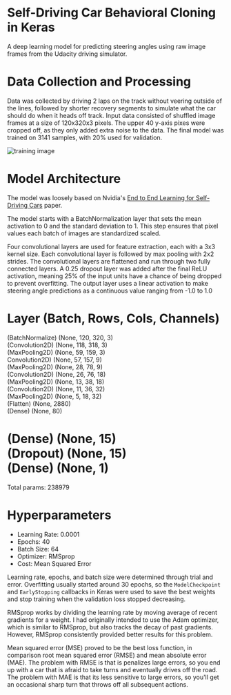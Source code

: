 # Self-Driving Car Behavioral Cloning in Keras

A deep learning model for predicting steering angles using raw image frames from the Udacity driving simulator.

# Data Collection and Processing

Data was collected by driving 2 laps on the track without veering outside of the lines, followed by shorter recovery segments to simulate what the car should do when it heads off track. Input data consisted of shuffled image frames at a size of 120x320x3 pixels. The upper 40 y-axis pixes were cropped off, as they only added extra noise to the data. The final model was trained on 3141 samples, with 20% used for validation.  

![training image](https://storage.googleapis.com/kaggle-data/center_2016_12_10_13_38_36_460.jpg)


# Model Architecture

The model was loosely based on Nvidia's [End to End Learning for Self-Driving Cars](https://arxiv.org/pdf/1604.07316v1.pdf) paper.

The model starts with a BatchNormalization layer that sets the mean activation to 0 and the standard deviation to 1. This step ensures that pixel values each batch of images are standardized scaled.  

Four convolutional layers are used for feature extraction, each with a 3x3 kernel size. Each convolutional layer is followed by max pooling with 2x2 strides. The convolutional layers are flattened and run through two fully connected layers. A 0.25 dropout layer was added after the final ReLU activation, meaning 25% of the input units have a chance of being dropped to prevent overfitting. The output layer uses a linear activation to make steering angle predictions as a continuous value ranging from -1.0 to 1.0

Layer             (Batch, Rows, Cols, Channels)
====================================================================================================
(BatchNormalize)  (None, 120, 320, 3)  
(Convolution2D)   (None, 118, 318, 3)    
(MaxPooling2D)    (None, 59, 159, 3)    
Convolution2D)    (None, 57, 157, 9)         
(MaxPooling2D)    (None, 28, 78, 9)          
(Convolution2D)   (None, 26, 76, 18)           
(MaxPooling2D)    (None, 13, 38, 18)        
(Convolution2D)   (None, 11, 36, 32)          
(MaxPooling2D)    (None, 5, 18, 32)       
(Flatten)         (None, 2880)       
(Dense)           (None, 80)           

(Dense)           (None, 15)              
(Dropout)         (None, 15)             
(Dense)           (None, 1)              
====================================================================================================
Total params: 238979


# Hyperparameters

- Learning Rate: 0.0001
- Epochs: 40
- Batch Size: 64
- Optimizer: RMSprop
- Cost: Mean Squared Error

Learning rate, epochs, and batch size were determined through trial and error. Overfitting usually started around 30 epochs, so the `ModelCheckpoint` and  `EarlyStopping` callbacks in Keras were used to save the best weights and stop training when the validation loss stopped decreasing.

RMSprop works by dividing	the	learning rate by moving average of recent	gradients	for a weight. I had originally intended to use the Adam optimizer, which is similar to RMSprop, but also tracks the decay of past gradients. However, RMSprop consistently provided better results for this problem.

Mean squared error (MSE) proved to be the best loss function, in comparison root mean squared error (RMSE) and mean absolute error (MAE). The problem with RMSE is that is penalizes large errors, so you end up with a car that is afraid to take turns and eventually drives off the road. The problem with MAE is that its less sensitive to large errors, so you'll get an occasional sharp turn that throws off all subsequent actions.
